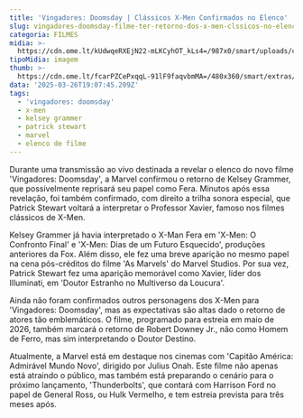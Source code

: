 ```yaml
---
title: 'Vingadores: Doomsday | Clássicos X-Men Confirmados no Elenco'
slug: vingadores-doomsday-filme-ter-retorno-dos-x-men-clssicos-no-elenco
categoria: FILMES
midia: >-
  https://cdn.ome.lt/kUdwqeRXEjN22-mLKCyhOT_kLs4=/987x0/smart/uploads/conteudo/fotos/Untitled_design_51.png
tipoMidia: imagem
thumb: >-
  https://cdn.ome.lt/fcarPZCePxqqL-91lF9faqvbmMA=/480x360/smart/extras/conteudos/01_7GsxFrJ.jpg
data: '2025-03-26T19:07:45.209Z'
tags:
  - 'vingadores: doomsday'
  - x-men
  - kelsey grammer
  - patrick stewart
  - marvel
  - elenco de filme
---
```


Durante uma transmissão ao vivo destinada a revelar o elenco do novo filme 'Vingadores: Doomsday', a Marvel confirmou o retorno de Kelsey Grammer, que possivelmente reprisará seu papel como Fera. Minutos após essa revelação, foi também confirmado, com direito a trilha sonora especial, que Patrick Stewart voltará a interpretar o Professor Xavier, famoso nos filmes clássicos de X-Men.

Kelsey Grammer já havia interpretado o X-Man Fera em 'X-Men: O Confronto Final' e 'X-Men: Dias de um Futuro Esquecido', produções anteriores da Fox. Além disso, ele fez uma breve aparição no mesmo papel na cena pós-créditos do filme 'As Marvels' do Marvel Studios. Por sua vez, Patrick Stewart fez uma aparição memorável como Xavier, líder dos Illuminati, em 'Doutor Estranho no Multiverso da Loucura'.

Ainda não foram confirmados outros personagens dos X-Men para 'Vingadores: Doomsday', mas as expectativas são altas dado o retorno de atores tão emblemáticos. O filme, programado para estreia em maio de 2026, também marcará o retorno de Robert Downey Jr., não como Homem de Ferro, mas sim interpretando o Doutor Destino.

Atualmente, a Marvel está em destaque nos cinemas com 'Capitão América: Admirável Mundo Novo', dirigido por Julius Onah. Este filme não apenas está atraindo o público, mas também está preparando o cenário para o próximo lançamento, 'Thunderbolts', que contará com Harrison Ford no papel de General Ross, ou Hulk Vermelho, e tem estreia prevista para três meses após.
